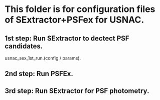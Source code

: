 # This folder is for configuration files of SExtractor+PSFex for USNAC.

## 1st step: Run SExtractor to dectect PSF candidates.
usnac_sex_1st_run.(config / params).

## 2nd step: Run PSFEx.

## 3rd step: Run SExtractor for PSF photometry.
